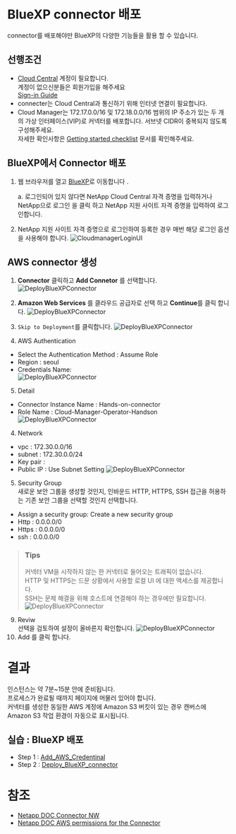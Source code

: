 # BlueXP connector 배포
connector를 배포해야만 BlueXP의 다양한 기능들을 활용 할 수 있습니다.

## 선행조건
- [Cloud Central](https://cloud.netapp.com/) 계정이 필요합니다. </br>
계정이 없으신분들은 회원가입을 해주세요 </br> 
[Sign-in Guide](https://docs.netapp.com/us-en/cloud-manager-setup-admin/task-signing-up.html)
- connecter는 Cloud Central과 통신하기 위해 인터넷 연결이 필요합니다.</br>
- Cloud Manager는 172.17.0.0/16 및 172.18.0.0/16 범위의 IP 주소가 있는 두 개의 가상 인터페이스(VIP)로 커넥터를 배포합니다. 서브넷 CIDR이 중복되지 않도록 구성해주세요. </br> 
자세한 확인사항은 [Getting started checklist](https://docs.netapp.com/us-en/cloud-manager-setup-admin/reference-checklist-cm.html) 문서를 확인해주세요.

## BlueXP에서 Connector 배포
1. 웹 브라우저를 열고 [BlueXP](https://consolebluexp.netapp.com)로 이동합니다 .

    a. 로그인되어 있지 않다면 NetApp Cloud Central 자격 증명을 입력하거나 NetApp으로 로그인 을 클릭 하고 NetApp 지원 사이트 자격 증명을 입력하여 로그인합니다.

2. NetApp 지원 사이트 자격 증명으로 로그인하여 등록한 경우 매번 해당 로그인 옵션을 사용해야 합니다.
![CloudmanagerLoginUI](https://docs.netapp.com/us-en/cloud-manager-setup-admin/media/screenshot-login.png)

## AWS connector 생성
1. **Connector** 클릭하고 **Add Connetor** 를 선택합니다.
![DeployBlueXPConnector](./Images/DeployBlueXPConnector-0.png)

2. **Amazon Web Services** 를 클라우드 공급자로 선택 하고 **Continue**를 클릭 합니다.
![DeployBlueXPConnector](./Images/DeployBlueXPConnector-1.png)
3. ```Skip to Deployment```를 클릭합니다.
![DeployBlueXPConnector](./Images/DeployBlueXPConnector-2.png)
4. AWS Authentication<br>
- Select the Authentication Method : Assume Role
- Region : seoul
- Credentials Name: </br>
![DeployBlueXPConnector](./Images/DeployBlueXPConnector-3.png)
5. Detail<br>
- Connector Instance Name : Hands-on-connector
- Role Name : Cloud-Manager-Operator-Handson
![DeployBlueXPConnector](./Images/DeployBlueXPConnector-4.png)

4. Network<br>
- vpc : 172.30.0.0/16
- subnet : 172.30.0.0/24 
- Key pair : 
- Public IP : Use Subnet Setting
![DeployBlueXPConnector](./Images/DeployBlueXPConnector-5.png)

5. Security Group<br>
새로운 보안 그룹을 생성할 것인지, 인바운드 HTTP, HTTPS, SSH 접근을 허용하는 기존 보안 그룹을 선택할 것인지 선택합니다.
- Assign a security group: Create a new security group
- Http : 0.0.0.0/0
- Https : 0.0.0.0/0
- ssh : 0.0.0.0/0
> ### Tips
> 커넥터 VM을 시작하지 않는 한 커넥터로 들어오는 트래픽이 없습니다.  </br>
> HTTP 및 HTTPS는 드문 상황에서 사용할 로컬 UI 에 대한 액세스를 제공합니다.  </br>
> SSH는 문제 해결을 위해 호스트에 연결해야 하는 경우에만 필요합니다. </br>
![DeployBlueXPConnector](./Images/DeployBlueXPConnector-6.png)

9. Reviw <br>
선택을 검토하여 설정이 올바른지 확인합니다.
![DeployBlueXPConnector](./Images/DeployBlueXPConnector-7.png)
10. Add 를 클릭 합니다.

# 결과
인스턴스는 약 7분~15분 안에 준비됩니다. </br>
프로세스가 완료될 때까지 페이지에 머물러 있어야 합니다.</br>
커넥터를 생성한 동일한 AWS 계정에 Amazon S3 버킷이 있는 경우 캔버스에 Amazon S3 작업 환경이 자동으로 표시됩니다.

## 실습 : BlueXP 배포
- Step 1 : [Add_AWS_Credentinal](./Add_AWS_Credentinal.md)
- Step 2 : [Deploy_BlueXP_connector](./Deploy_BlueXP_connector.md)


# 참조
- [ Netapp DOC Connector NW ](https://docs.netapp.com/us-en/cloud-manager-setup-admin/reference-networking-cloud-manager.html#endpoints-to-manage-resources-in-your-public-cloud-environment)
- [ Netapp DOC AWS permissions for the Connector ](https://docs.netapp.com/us-en/cloud-manager-setup-admin/reference-permissions-aws.html)